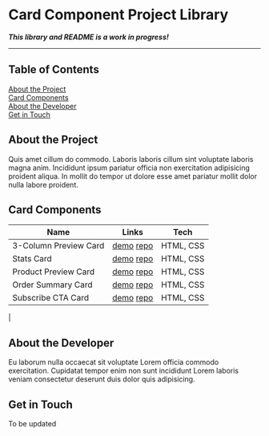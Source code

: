 # Card Component Project Library

<strong><em>This library and README is a work in progress!</em></strong>  
***
## Table of Contents

[About the Project](#about-the-project)  
[Card Components](#card-components)  
[About the Developer](#about-the-developer)  
[Get in Touch](#get-in-touch)

## About the Project

Quis amet cillum do commodo. Laboris laboris cillum sint voluptate laboris magna anim. Incididunt ipsum pariatur officia non exercitation adipisicing proident aliqua. In mollit do tempor ut dolore esse amet pariatur mollit dolor nulla labore proident. 

## Card Components

| Name | Links | Tech |  
| ---- | ---- | ---- | 
| 3-Column Preview Card | [demo]() [repo]() | HTML, CSS |
| Stats Card | [demo]() [repo]() | HTML, CSS |  
| Product Preview Card | [demo]() [repo]() | HTML, CSS | 
| Order Summary Card | [demo]() [repo]() | HTML, CSS |
| Subscribe CTA Card | [demo]() [repo]() | HTML, CSS | 
|


## About the Developer

Eu laborum nulla occaecat sit voluptate Lorem officia commodo exercitation. Cupidatat tempor enim non sunt incididunt Lorem laboris veniam consectetur deserunt duis dolor quis adipisicing.

## Get in Touch

To be updated






